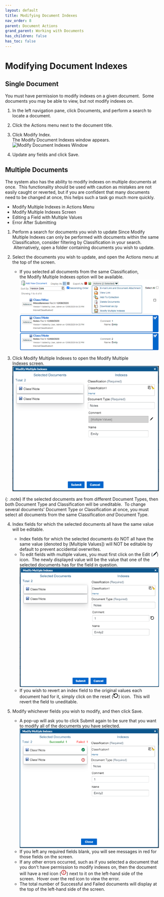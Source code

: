 ```yaml
---
layout: default
title: Modifying Document Indexes
nav_order: 8
parent: Document Actions
grand_parent: Working with Documents
has_children: false
has_toc: false
---
```

# Modifying Document Indexes
## Single Document
You must have permission to modify indexes on a given document.  Some documents you may be able to view, but not modify indexes on.

1. In the left navigation pane, click Documents, and perform a search to locate a document.
    
2. Click the Actions menu next to the document title.
    
3. Click Modify Index.  
    The Modify Document Indexes window appears.  
    ![Modify Document Indexes Window](https://qaprod.qflow.com/QAction_help//assets/images/images/QAction-modify-documents-indexes-window.png "Modify Document Indexes Window")
4. Update any fields and click Save.

## Multiple Documents
The system also has the ability to modify indexes on multiple documents at once.  This functionality should be used with caution as mistakes are not easily caught or reverted, but if you are confident that many documents need to be changed at once, this helps such a task go much more quickly.

* Modify Multiple Indexes in Actions Menu
* Modify Multiple Indexes Screen
* Editing a Field with Multiple Values
* Error After Submitting

1. Perform a search for documents you wish to update Since Modify Multiple Indexes can only be performed with documents within the same Classificaiton, consider filtering by Classification in your search.  Alternatively, open a folder containing documents you wish to update.
    
2. Select the documents you wish to update, and open the Actions menu at the top of the screen.  
    * If you selected all documents from the same Classification, the Modify Multiple Indexes option will be available.  
    ![](/assets/images/actions-menu.png)  
    
3. Click Modify Multiple Indexes to open the Modify Multiple Indexes screen.  
![](/assets/images/same-doc-type.png)  

{: .note}
If the selected documents are from different Document Types, then both Document Type and Classification will be uneditable.  To change several documents' Document Type or Classification at once, you must select all documents from the same Classification _and_ Document Type.
    
4. Index fields for which the selected documents all have the same value will be editable.  
    * Index fields for which the selected documents do NOT all have the same value (denoted by [Multiple Values]) will NOT be editable by default to prevent accidental overwrites.  
    * To edit fields with multiple values, you must first click on the Edit (![](/assets/images/edit-icon.png)) icon.  The newly displayed value will be the value that one of the selected documents has for the field in question.  
    ![](/assets/images/overwrite-multiple-values.png)  
    * If you wish to revert an index field to the original values each document had for it, simply click on the reset (![](/assets/images/reset-icon.png)) icon.  This will revert the field to uneditable.
    
5. Modify whichever fields you wish to modify, and then click Save.    
    * A pop-up will ask you to click Submit again to be sure that you want to modify all of the documents you have selected.  
    ![](/assets/images/failed-1.png)  
    * If you left any required fields blank, you will see messages in red for those fields on the screen.  
    * If any other errors occurred, such as if you selected a document that you don't have permission to modify indexes on, then the document will have a red icon (![](/assets/images/info-alert.png)) next to it on the left-hand side of the screen.  Hover over the red icon to view the error.  
    * The total number of Successful and Failed documents will display at the top of the left-hand side of the screen.